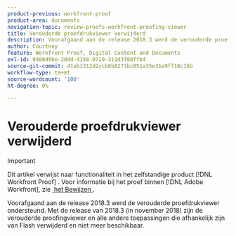 ```yaml
---
product-previous: workfront-proof
product-area: documents
navigation-topic: review-proofs-workfront-proofing-viewer
title: Verouderde proefdrukviewer verwijderd
description: Voorafgaand aan de release 2018.3 werd de verouderde proefdrukviewer ondersteund. Met de release van 2018.3 (in november 2018) zijn de verouderde proofingviewer en alle andere toepassingen die afhankelijk zijn van Flash verwijderd en niet meer beschikbaar.
author: Courtney
feature: Workfront Proof, Digital Content and Documents
exl-id: 9480d9be-20dd-4158-9710-311d3f08ffb4
source-git-commit: 41ab1312d2ccb8b8271bc851a35e31e9ff18c16b
workflow-type: tm+mt
source-wordcount: '100'
ht-degree: 0%

---
```


# Verouderde proefdrukviewer verwijderd

>[!IMPORTANT]
>
>Dit artikel verwijst naar functionaliteit in het zelfstandige product [!DNL Workfront Proof] . Voor informatie bij het proef binnen [!DNL Adobe Workfront], zie [&#x200B; het Bewijzen &#x200B;](../../../review-and-approve-work/proofing/proofing.md).

Voorafgaand aan de release 2018.3 werd de verouderde proefdrukviewer ondersteund. Met de release van 2018.3 (in november 2018) zijn de verouderde proofingviewer en alle andere toepassingen die afhankelijk zijn van Flash verwijderd en niet meer beschikbaar.
